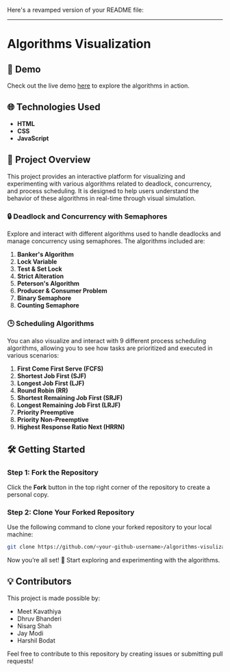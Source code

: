 Here's a revamped version of your README file:

---

# Algorithms Visualization

## 🚀 Demo

Check out the live demo [here](https://mk-8.github.io/Algorithms-Visualizer/) to explore the algorithms in action.

## 🌐 Technologies Used

- **HTML**
- **CSS**
- **JavaScript**

## 📖 Project Overview

This project provides an interactive platform for visualizing and experimenting with various algorithms related to deadlock, concurrency, and process scheduling. It is designed to help users understand the behavior of these algorithms in real-time through visual simulation.

### 🔒 Deadlock and Concurrency with Semaphores

Explore and interact with different algorithms used to handle deadlocks and manage concurrency using semaphores. The algorithms included are:

1. **Banker's Algorithm**
2. **Lock Variable**
3. **Test & Set Lock**
4. **Strict Alteration**
5. **Peterson's Algorithm**
6. **Producer & Consumer Problem**
7. **Binary Semaphore**
8. **Counting Semaphore**

### 🕒 Scheduling Algorithms

You can also visualize and interact with 9 different process scheduling algorithms, allowing you to see how tasks are prioritized and executed in various scenarios:

1. **First Come First Serve (FCFS)**
2. **Shortest Job First (SJF)**
3. **Longest Job First (LJF)**
4. **Round Robin (RR)**
5. **Shortest Remaining Job First (SRJF)**
6. **Longest Remaining Job First (LRJF)**
7. **Priority Preemptive**
8. **Priority Non-Preemptive**
9. **Highest Response Ratio Next (HRRN)**

## 🛠 Getting Started

### Step 1: Fork the Repository

Click the **Fork** button in the top right corner of the repository to create a personal copy.

### Step 2: Clone Your Forked Repository

Use the following command to clone your forked repository to your local machine:

```bash
git clone https://github.com/<your-github-username>/algorithms-visulizations.git
```

Now you’re all set! 🎉 Start exploring and experimenting with the algorithms.

## 💡 Contributors

This project is made possible by:

- Meet Kavathiya
- Dhruv Bhanderi
- Nisarg Shah
- Jay Modi
- Harshil Bodat

Feel free to contribute to this repository by creating issues or submitting pull requests!
